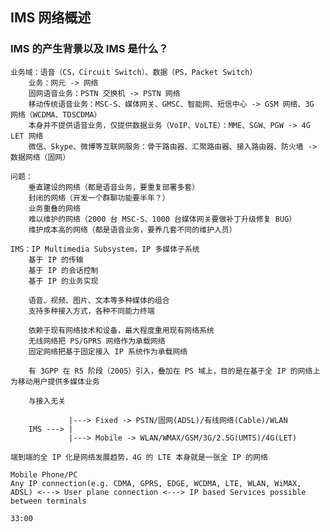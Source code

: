 ## IMS 网络概述

### IMS 的产生背景以及 IMS 是什么？

	业务域：语音（CS，Circuit Switch）、数据（PS，Packet Switch）
		业务：网元 -> 网络
		固网语音业务：PSTN 交换机 -> PSTN 网络
		移动传统语音业务：MSC-S、媒体网关、GMSC、智能网、短信中心 -> GSM 网络、3G 网络（WCDMA、TDSCDMA）
		本身并不提供语音业务，仅提供数据业务（VoIP、VoLTE）：MME、SGW、PGW -> 4G LET 网络
		微信、Skype、微博等互联网服务：骨干路由器、汇聚路由器、接入路由器、防火墙 -> 数据网络（固网）

	问题：
		垂直建设的网络（都是语音业务，要重复部署多套）
		封闭的网络（开发一个群聊功能要半年？）
		业务重叠的网络
		难以维护的网络（2000 台 MSC-S、1000 台媒体网关要做补丁升级修复 BUG）
		维护成本高的网络（都是语音业务，要养几套不同的维护人员）
		
	IMS：IP Multimedia Subsystem，IP 多媒体子系统
		基于 IP 的传输
		基于 IP 的会话控制
		基于 IP 的业务实现
		
		语音、视频、图片、文本等多种媒体的组合
		支持多种接入方式，各种不同能力终端
		
		依赖于现有网络技术和设备，最大程度重用现有网络系统
		无线网络把 PS/GPRS 网络作为承载网络
		固定网络把基于固定接入 IP 系统作为承载网络
		
		有 3GPP 在 R5 阶段（2005）引入，叠加在 PS 域上，目的是在基于全 IP 的网络上为移动用户提供多媒体业务
		
		与接入无关
		
		         |---> Fixed -> PSTN/固网(ADSL)/有线网络(Cable)/WLAN
		IMS ---> |
		         |---> Mobile -> WLAN/WMAX/GSM/3G/2.5G(UMTS)/4G(LET)

	端到端的全 IP 化是网络发展趋势，4G 的 LTE 本身就是一张全 IP 的网络
	
	Mobile Phone/PC
	Any IP connection(e.g. CDMA, GPRS, EDGE, WCDMA, LTE, WLAN, WiMAX, ADSL) <---> User plane connection <---> IP based Services possible between terminals
	
	33:00